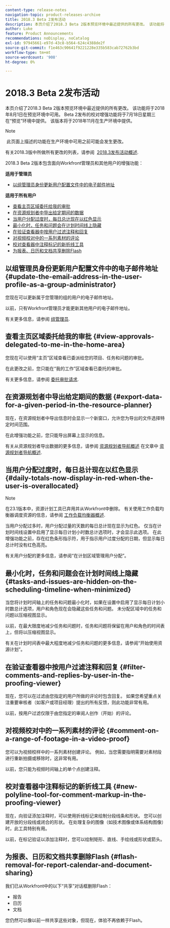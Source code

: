 ```yaml
---
content-type: release-notes
navigation-topic: product-releases-archive
title: 2018.3 Beta 2发布活动
description: 本页介绍了2018.3 Beta 2版本预览环境中最近提供的所有更改。 该功能将于2018年8月1日在预览环境中可用。 Beta 2发布的校对增强功能将于7月18日星期三在“预览”环境中提供。 该版本将于2018年11月在生产环境中提供。
author: Luke
feature: Product Announcements
recommendations: noDisplay, noCatalog
exl-id: 97945661-e97d-43c8-b564-624c4388de2f
source-git-commit: f1e463c90641f9221228e335b583cab72762b3bd
workflow-type: tm+mt
source-wordcount: '908'
ht-degree: 0%

---
```


# 2018.3 Beta 2发布活动

本页介绍了2018.3 Beta 2版本预览环境中最近提供的所有更改。 该功能将于2018年8月1日在预览环境中可用。 Beta 2发布的校对增强功能将于7月18日星期三在“预览”环境中提供。 该版本将于2018年11月在生产环境中提供。

>[!NOTE]
>
> 此页面上描述的功能在生产环境中可用之前可能会发生更改。

有关2018.3版中所做所有更改的列表，请参阅  [2018.3发布活动概述](../../../../product-announcements/product-releases/quarterly-release-archive/2018.3-release-activity/2018-3-release-activity-overview.md).

2018.3 Beta 2版本包含面向Workfront管理员和其他用户的增强功能：

**适用于管理员**

* [以组管理员身份更新用户配置文件中的电子邮件地址](#update-the-email-address-in-the-user-profile-as-a-group-administrator)

**适用于所有用户**

* [查看主页区域委托给我的审批](#view-approvals-delegated-to-me-in-the-home-area)
* [在资源规划者中导出给定期间的数据](#export-data-for-a-given-period-in-the-resource-planner)
* [当用户分配过度时，每日总计现在以红色显示](#daily-totals-now-display-in-red-when-the-user-is-overallocated)
* [最小化时，任务和问题会在计划时间线上隐藏](#tasks-and-issues-are-hidden-on-the-scheduling-timeline-when-minimized)
* [在验证查看器中按用户过滤注释和回复](#filter-comments-and-replies-by-user-in-the-proofing-viewer)
* [对视频校对中的一系列素材的评论](#comment-on-a-range-of-footage-in-a-video-proof)
* [校对查看器中注释标记的新折线工具](#new-polyline-tool-for-comment-markup-in-the-proofing-viewer)
* [为报表、日历和文档共享删除Flash](#flash-removal-for-report-calendar-and-document-sharing)

## 以组管理员身份更新用户配置文件中的电子邮件地址 {#update-the-email-address-in-the-user-profile-as-a-group-administrator}

您现在可以更新属于您管理的组的用户的电子邮件地址。 

以前，只有Workfront管理员才能更新其他用户的电子邮件地址。 

有关更多信息，请参阅 [组管理员](../../../../administration-and-setup/manage-groups/group-roles/group-administrators.md).

## 查看主页区域委托给我的审批 {#view-approvals-delegated-to-me-in-the-home-area}

您现在可以使用“主页”区域查看已委派给您的项目、任务和问题的审批。

在此更改之前，您只能在“我的工作”区域查看已委托的审批。

有关更多信息，请参阅 [委托审批请求](../../../../review-and-approve-work/manage-approvals/delegate-approval-requests.md).

## 在资源规划者中导出给定期间的数据 {#export-data-for-a-given-period-in-the-resource-planner}

现在，在资源规划者中导出信息时会显示一个新窗口，允许您为导出的文件选择特定时间范围。

在此增强功能之前，您只能导出屏幕上显示的信息。

有关从资源规划者导出数据的更多信息，请参阅 [资源规划者导航概述](../../../../resource-mgmt/resource-planning/resource-planner-navigation.md) 在文章中 [资源规划者导航概述](../../../../resource-mgmt/resource-planning/resource-planner-navigation.md).

## 当用户分配过度时，每日总计现在以红色显示 {#daily-totals-now-display-in-red-when-the-user-is-overallocated}

>[!NOTE]
>
>在23.1版本中，资源计划工具已弃用并从Workfront中删除。 有关使用工作负载均衡器调度资源的信息，请参阅 [工作负载均衡器概述](../../../../resource-mgmt/workload-balancer/overview-workload-balancer.md).

当用户分配过多时，用户分配过量的天数的每日总计现在显示为红色。 仅当在计划时间线设置中启用了显示每日计划小时数总计选项时，才会显示此选项。 在此增强功能之前，存在红色条形指示符，用于指示用户过度分配的日期，但显示每日总计时没有红色高亮。

有关用户分配的更多信息，请参阅“在计划区域管理用户分配”。

## 最小化时，任务和问题会在计划时间线上隐藏 {#tasks-and-issues-are-hidden-on-the-scheduling-timeline-when-minimized}

当您将计划时间轴上的任务和问题最小化时，如果在设置中启用了显示每日计划小时数总计选项，用户和角色现在会隐藏这些任务和问题。 未分配区域中的任务和问题以压缩视图显示。

以前，在最大限度地减少任务和问题时，任务和问题将保留在用户和角色的时间表上，但将以压缩视图显示。

有关在计划时间表中最大程度地减少任务和问题的更多信息，请参阅“开始使用资源计划”。

## 在验证查看器中按用户过滤注释和回复 {#filter-comments-and-replies-by-user-in-the-proofing-viewer}

现在，您可以在过滤由您指定的用户所做的评论时包含回复。 如果您希望重点关注重要审核者（如客户或项目经理）提出的所有反馈，则此功能非常有用。

以前，按用户过滤仅限于由您指定的审阅人创作（开始）的评论。

## 对视频校对中的一系列素材的评论 {#comment-on-a-range-of-footage-in-a-video-proof}

您可以为视频校样中的一系列素材创建评论。 例如，当您需要指明需要对素材段进行重新拍摄或移除时，这非常有用。

以前，您只能为视频时间轴上的单个点创建注释。

## 校对查看器中注释标记的新折线工具 {#new-polyline-tool-for-comment-markup-in-the-proofing-viewer}

现在，向验证添加注释时，可以使用折线标记来绘制分段线条和形状。 您可以创建开放的分段线或闭合的形状。 在处理复杂的图像（如技术图像或体系结构图像）时，此工具特别有用。

以前，在标记验证以添加注释时，您可以绘制矩形、直线、手绘线或形状或箭头。

## 为报表、日历和文档共享删除Flash {#flash-removal-for-report-calendar-and-document-sharing}

我们已从Workfront中的以下“共享”对话框删除Flash：

* 报告
* 日历
* 文档

您仍然可以像以前一样共享这些对象，但现在，体验不再依赖于Flash。
